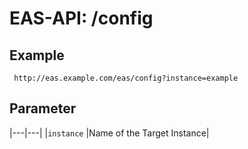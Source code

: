 #  EAS-API: /config

##  Example

~~~
 http://eas.example.com/eas/config?instance=example
~~~


##  Parameter


|---|---|
|`instance`          |Name of the Target Instance|


 


